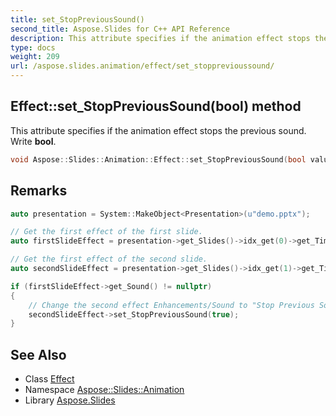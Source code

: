 ```yaml
---
title: set_StopPreviousSound()
second_title: Aspose.Slides for C++ API Reference
description: This attribute specifies if the animation effect stops the previous sound. Write bool.
type: docs
weight: 209
url: /aspose.slides.animation/effect/set_stopprevioussound/
---
```

## Effect::set_StopPreviousSound(bool) method


This attribute specifies if the animation effect stops the previous sound. Write **bool**.

```cpp
void Aspose::Slides::Animation::Effect::set_StopPreviousSound(bool value) override
```

## Remarks



```cpp
auto presentation = System::MakeObject<Presentation>(u"demo.pptx");

// Get the first effect of the first slide.
auto firstSlideEffect = presentation->get_Slides()->idx_get(0)->get_Timeline()->get_MainSequence()->idx_get(0);

// Get the first effect of the second slide.
auto secondSlideEffect = presentation->get_Slides()->idx_get(1)->get_Timeline()->get_MainSequence()->idx_get(0);

if (firstSlideEffect->get_Sound() != nullptr)
{
    // Change the second effect Enhancements/Sound to "Stop Previous Sound"
    secondSlideEffect->set_StopPreviousSound(true);
}
```

## See Also

* Class [Effect](../)
* Namespace [Aspose::Slides::Animation](../../)
* Library [Aspose.Slides](../../../)
